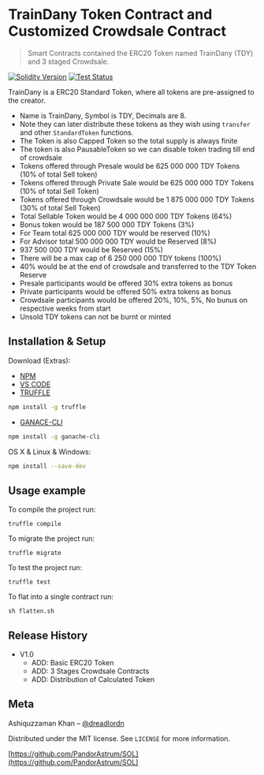 # TrainDany Token Contract and Customized Crowdsale Contract 
> Smart Contracts contained the ERC20 Token named TrainDany (TDY) and 3 staged Crowdsale.

[![Solidity Version][solidity-image]][solidity-url]
[![Test Status][token-test-image]][token-test-url]

TrainDany is a ERC20 Standard Token, where all tokens are pre-assigned to the creator.
 * Name is TrainDany, Symbol is TDY, Decimals are 8.
 * Note they can later distribute these tokens as they wish using `transfer` and other `StandardToken` functions.
 * The Token is also Capped Token so the total supply is always finite
 * The token is also PausableToken so we can disable token trading till end of crowdsale
 * Tokens offered through Presale would be 625 000 000 TDY Tokens (10% of total Sell token)
 * Tokens offered through Private Sale would be 625 000 000 TDY Tokens (10% of total Sell Token)
 * Tokens offered through Crowdsale would be 1 875 000 000 TDY Tokens (30% of total Sell Token)
 * Total Sellable Token would be 4 000 000 000 TDY Tokens (64%)
 * Bonus token would be 187 500 000 TDY Tokens (3%) 
 * For Team total 625 000 000 TDY would be reserved (10%)
 * For Advisor total 500 000 000 TDY would be Reserved (8%)
 * 937 500 000 TDY would be Reserved (15%)
 * There will be a max cap of 6 250 000 000 TDY tokens (100%)
 * 40% would be at the end of crowdsale and transferred to the TDY Token Reserve
 * Presale participants would be offered 30% extra tokens as bonus
 * Private participants would be offered 50% extra tokens as bonus
 * Crowdsale participants would be offered 20%, 10%, 5%, No bunus on respective weeks from start
 * Unsold TDY tokens can not be burnt or minted

## Installation & Setup

Download (Extras): 
- [NPM](https://www.npmjs.com/get-npm)
- [VS CODE](https://code.visualstudio.com/)
- [TRUFFLE](https://truffleframework.com/)
```bash
npm install -g truffle
```
- [GANACE-CLI](https://github.com/trufflesuite/ganache-cli)
```bash
npm install -g ganache-cli
```

OS X & Linux & Windows:

```bash
npm install --save-dev
```

## Usage example

To compile the project run:
```
truffle compile
```

To migrate the project run:
```
truffle migrate
```

To test the project run:
```
truffle test
```

To flat into a single contract run:
```
sh flatten.sh
```

## Release History

* V1.0
    * ADD: Basic ERC20 Token
    * ADD: 3 Stages Crowdsale Contracts
    * ADD: Distribution of Calculated Token 
## Meta

Ashiquzzaman Khan – [@dreadlordn](https://twitter.com/dreadlordn)

Distributed under the MIT license. See ``LICENSE`` for more information.

[https://github.com/PandorAstrum/SOL](https://github.com/PandorAstrum/SOL)

<!-- Markdown link & img dfn's -->
[solidity-image]: https://img.shields.io/badge/Solidity-0.4.24-yellowgreen.svg?style=flat-square
[solidity-url]: https://solidity.readthedocs.io/en/v0.4.24/

[token-test-image]: https://travis-ci.org/PandorAstrum/_vault.svg?branch=master
[token-test-url]: https://travis-ci.org/PandorAstrum/_vault